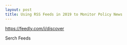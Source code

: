 ```yaml
---
layout: post
title: Using RSS Feeds in 2019 to Monitor Policy News
---
```


https://feedly.com/i/discover

Serch Feeds 
